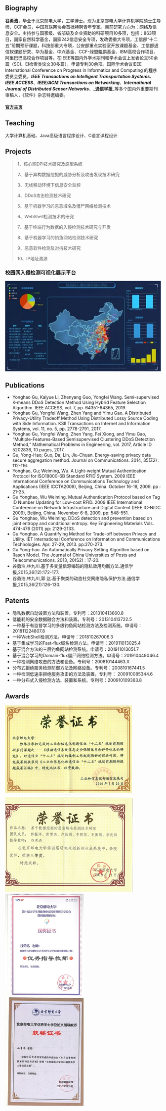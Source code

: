 ## Biography

**谷勇浩**，毕业于北京邮电大学，工学博士。现为北京邮电大学计算机学院硕士生导师，CCF会员，中国互联网协会首批特聘青年专家。目前研究方向为：网络及信息安全。主持参与国家级、省部级及企业资助的科研项目10多项，包括：863项目，国家自然科学基金，国家242信息安全专项，发改委重大专项，工信部“十二五”前期预研课题，科技部重大专项，公安部重点实验室开放课题基金、工信部通信软课题研究、华为基金、中兴基金、CCF-绿盟鲲鹏基金、IBM高校合作项目、阿里巴巴高校合作项目等。在IEEE等国内外学术期刊和学术会议上发表论文50余篇（SCI、EI检索类论文30多篇），申请专利30余项。国际学术会议IEEE International Conference on Progress in Informatics and Computing 的程序委员会委员，_**IEEE Transactions on Intelligent Transportation Systems**_、_**IEEE ACCESS**_、_**IEEE/ACM Transactions on Networking**_、_**International Journal of Distributed Sensor Networks**_、_**通信学报**_等多个国内外重要期刊审稿人，《软件》杂志特邀编委。

#### [官方主页](https://scs.bupt.edu.cn/info/1106/1779.htm)

## Teaching

大学计算机基础、Java高级语言程序设计、C语言课程设计

## Projects

> 1、核心网DPI技术研究及原型系统
>
> 2、基于异构数据挖掘的威胁分析及攻击发现技术研究
>
> 3、无线移动环境下信息安全监控
>
> 4、DDoS攻击检测技术研究
>
> 5、基于机器学习的恶意域名及僵尸网络检测技术
>
> 6、WebShell检测技术的研究
>
> 7、基于终端行为数据的入侵检测技术研究与开发
>
> 8、基于机器学习的钓鱼网站检测技术研究
>
> 9、恶意软件检测及对抗技术研究
>
> 10、IP地址溯源

### 校园网入侵检测可视化展示平台
![Figure](platform.jpg)

## Publications

* Yonghao Gu, Kaiyue Li, Zhenyang Guo, Yongfei Wang. Semi-supervised K-means DDoS Detection Method Using Hybrid Feature Selection Algorithm. IEEE ACCESS, vol. 7, pp. 64351-64365, 2019. 
* Yonghao Gu, Yongfei Wang, Zhen Yang and Yimu Gao. A Distributed Privacy-Utility Tradeoff Method Using Distributed Lossy Source Coding with Side Information. KSII Transactions on Internet and Information Systems, vol. 11, no. 5, pp. 2778-2791, 2017.
* Yonghao Gu, Yongfei Wang, Zhen Yang, Fei Xiong, and Yimu Gao, “Multiple-Features-Based Semisupervised Clustering DDoS Detection Method,” Mathematical Problems in Engineering, vol. 2017, Article ID 5202836, 10 pages, 2017.
*	Gu, Yong-Hao; Guo, Da; Lin, Jiu-Chuan. Energy-saving privacy data secure aggregation method. Journal on Communications. 2014, 35(Z2) : 112-116.
* Yonghao, Gu; Weiming, Wu. A Light-weight Mutual Authentication Protocol for ISO18000-6B Standard RFID System. 2009 IEEE International Conference on Communications Technology and Applications (IEEE ICCTA2009), Beijing, China. October 16-18, 2009. pp : 21-25.
* Gu Yonghao, Wu Weiming. Mutual Authentication Protocol based on Tag ID Number Updating for Low-cost RFID. 2009 IEEE International Conference on Network Infrastructure and Digital Content (IEEE IC-NIDC 2009), Beijing, China. November 6-8, 2009. pp: 548-551.
* Gu Yonghao, Wu Weiming. DDoS detection and prevention based on joint entropy and conditional entropy. Key Engineering Materials Vols. 474-476 (2011) pp: 2129-2133.
* Gu Yonghao. A Quantifying Method for Trade-off between Privacy and Utility. IET International Conference on Information and Communications Technologies. Apr. 27-29, 2013. pp:270-273.
* Gu Yong-hao. An Automatically Privacy Setting Algorithm based on Rasch Model. The Journal of China Universities of Posts and Telecommunications. 2013, 20(S2) : 17-20.
* 谷勇浩,林九川.基于多变量信源编码的隐私效用均衡方法.通信学报,2015,36(12):172-177.
* 谷勇浩,林九川,郭 达.基于聚类的动态社交网络隐私保护方法.通信学报,2015,36(Z1):126-130.

## Patents

* 隐私数据自动设置方法和装置。专利号：201310413660.8
* 低能耗的安全数据融合方法和装置。专利号：201310413722.5
* 一种基于有监督学习的多级钓鱼网站检测方法及检测系统。申请号：201811224807.8
* 一种WebShell检测方法。申请号：201810267006.3
* 基于集成学习的Fast-flux域名检测方法。申请号：201911013025.4
* 基于混合方法的三层钓鱼网站检测系统。申请号：201911013051.7
* 基于混合学习的Domain-flux僵尸网络检测方法。申请号：201910449046.4
* 一种检测网络攻击的方法和设备。专利号：200810144463.X
* 分布式拒绝服务检测防御方法及网络设备。专利号：200810167441.5
* 一种检测低速率拒绝服务攻击的方法及装置。专利号： 200910085344.6
* 一种分布式入侵检测方法、装置和系统。专利号：200910109363.8

## Awards

![证书1](工信部获奖证书.jpg)
![证书2](2019年研创展三等奖.jpeg)
![证书3](2018年大创优秀指导教师.jpeg) ![证书4](2020年本科毕设优秀指导教师.jpeg)
